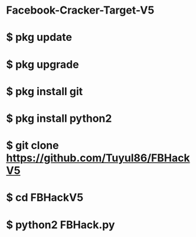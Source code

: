 # Facebook-Cracker-Target-V5

# $ pkg update
# $ pkg upgrade
# $ pkg install git
# $ pkg install python2
# $ git clone https://github.com/Tuyul86/FBHackV5
# $ cd FBHackV5
# $ python2 FBHack.py
